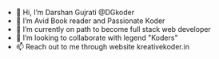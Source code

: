 - 👋 Hi, I’m Darshan Gujrati @DGkoder
- 👀 I’m Avid Book reader and Passionate Koder 
- 🌱 I’m currently on path to become full stack web developer
- 💞️ I’m looking to collaborate with legend "Koders"
- 📫 Reach out to me through website kreativekoder.in

<!---
DGkoder/DGkoder is a ✨ special ✨ repository because its `README.md` (this file) appears on your GitHub profile.
You can click the Preview link to take a look at your changes.
--->

